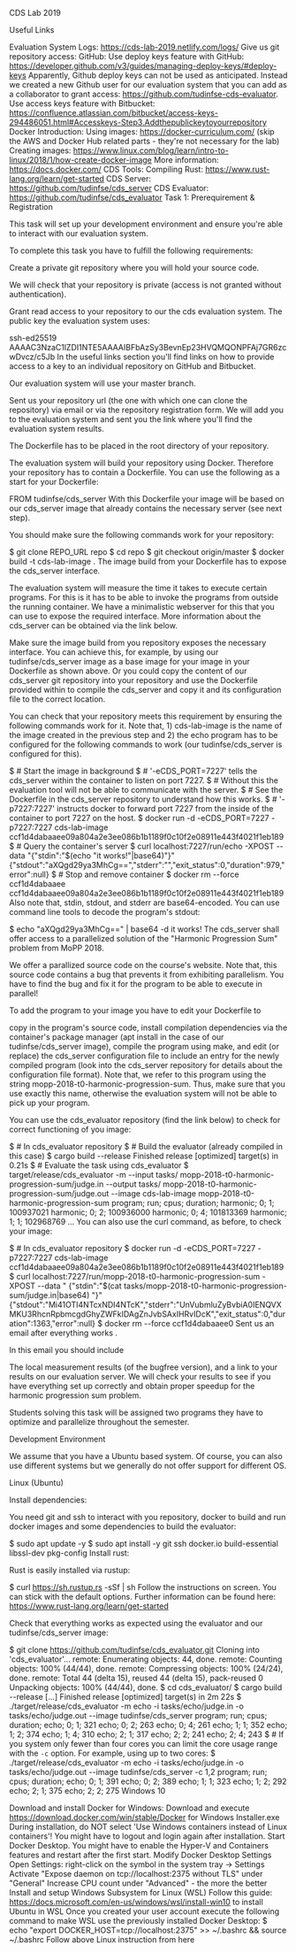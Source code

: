CDS Lab 2019

Useful Links

Evaluation System Logs: https://cds-lab-2019.netlify.com/logs/
Give us git repository access:
GitHub:
Use deploy keys feature with GitHub: https://developer.github.com/v3/guides/managing-deploy-keys/#deploy-keys
Apparently, Github deploy keys can not be used as anticipated.
Instead we created a new Github user for our evaluation system that you can add as a collaborator to grant access: https://github.com/tudinfse-cds-evaluator.
Use access keys feature with Bitbucket: https://confluence.atlassian.com/bitbucket/access-keys-294486051.html#Accesskeys-Step3.Addthepublickeytoyourrepository
Docker Introduction:
Using images: https://docker-curriculum.com/ (skip the AWS and Docker Hub related parts - they're not necessary for the lab)
Creating images: https://www.linux.com/blog/learn/intro-to-linux/2018/1/how-create-docker-image
More information: https://docs.docker.com/
CDS Tools:
Compiling Rust: https://www.rust-lang.org/learn/get-started
CDS Server: https://github.com/tudinfse/cds_server
CDS Evaluator: https://github.com/tudinfse/cds_evaluator
Task 1: Prerequirement & Registration

This task will set up your development environment and ensure you're able to interact with our evaluation system.

To complete this task you have to fulfill the following requirements:

Create a private git repository where you will hold your source code.

We will check that your repository is private (access is not granted without authentication).

Grant read access to your repository to our the cds evaluation system. The public key the evaluation system uses:

ssh-ed25519 AAAAC3NzaC1lZDI1NTE5AAAAIBFbAzSy3BevnEp23HVQMQONPFAj7GR6zcwDvcz/c5Jb
In the useful links section you'll find links on how to provide access to a key to an individual repository on GitHub and Bitbucket.

Our evaluation system will use your master branch.

Sent us your repository url (the one with which one can clone the repository) via email or via the repository registration form. We will add you to the evaluation system and sent you the link where you'll find the evaluation system results.

The Dockerfile has to be placed in the root directory of your repository.

The evaluation system will build your repository using Docker. Therefore your repository has to contain a Dockerfile. You can use the following as a start for your Dockerfile:

FROM tudinfse/cds_server
With this Dockerfile your image will be based on our cds_server image that already contains the necessary server (see next step).

You should make sure the following commands work for your repository:

$ git clone REPO_URL repo
$ cd repo
$ git checkout origin/master
$ docker build -t cds-lab-image .
The image build from your Dockerfile has to expose the cds_server interface.

The evaluation system will measure the time it takes to execute certain programs. For this is it has to be able to invoke the programs from outside the running container. We have a minimalistic webserver for this that you can use to expose the required interface. More information about the cds_server can be obtained via the link below.

Make sure the image build from you repository exposes the necessary interface. You can achieve this, for example, by using our tudinfse/cds_server image as a base image for your image in your Dockerfile as shown above. Or you could copy the content of our cds_server git repository into your repository and use the Dockerfile provided within to compile the cds_server and copy it and its configuration file to the correct location.

You can check that your repository meets this requirement by ensuring the following commands work for it. Note that, 1) cds-lab-image is the name of the image created in the previous step and 2) the echo program has to be configured for the following commands to work (our tudinfse/cds_server is configured for this).

$ # Start the image in background
$ # '-eCDS_PORT=7227' tells the cds_server within the container to listen on port 7227.
$ # Without this the evaluation tool will not be able to communicate with the server.
$ # See the Dockerfile in the cds_server repository to understand how this works.
$ # '-p7227:7227' instructs docker to forward port 7227 from the inside of the container to port 7227 on the host.
$ docker run -d -eCDS_PORT=7227 -p7227:7227 cds-lab-image
ccf1d4dabaaee09a804a2e3ee086b1b1189f0c10f2e08911e443f4021f1eb189
$ # Query the container's server
$ curl localhost:7227/run/echo -XPOST --data "{\"stdin\":\"$(echo "it works!"|base64)\"}"
{"stdout":"aXQgd29ya3MhCg==","stderr":"","exit_status":0,"duration":979,"error":null}
$ # Stop and remove container
$ docker rm --force ccf1d4dabaaee
ccf1d4dabaaee09a804a2e3ee086b1b1189f0c10f2e08911e443f4021f1eb189
Also note that, stdin, stdout, and stderr are base64-encoded. You can use command line tools to decode the program's stdout:

$ echo "aXQgd29ya3MhCg==" | base64 -d
it works!
The cds_server shall offer access to a parallelized solution of the "Harmonic Progression Sum" problem from MoPP 2018.

We offer a parallized source code on the course's website. Note that, this source code contains a bug that prevents it from exhibiting parallelism. You have to find the bug and fix it for the program to be able to execute in parallel!

To add the program to your image you have to edit your Dockerfile to

copy in the program's source code,
install compilation dependencies via the container's package manager (apt install in the case of our tudinfse/cds_server image),
compile the program using make, and
edit (or replace) the cds_server configuration file to include an entry for the newly compiled program (look into the cds_server repository for details about the configuration file format).
Note that, we refer to this program using the string mopp-2018-t0-harmonic-progression-sum. Thus, make sure that you use exactly this name, otherwise the evaluation system will not be able to pick up your program.

You can use the cds_evaluator repository (find the link below) to check for correct functioning of you image:

$ # In cds_evaluator repository
$ # Build the evaluator (already compiled in this case)
$ cargo build --release
Finished release [optimized] target(s) in 0.21s
$ # Evaluate the task using cds_evaluator
$ target/release/cds_evaluator -m --input tasks/ mopp-2018-t0-harmonic-progression-sum/judge.in --output tasks/  mopp-2018-t0-harmonic-progression-sum/judge.out --image cds-lab-image mopp-2018-t0-harmonic-progression-sum
program; run; cpus; duration;
harmonic; 0; 1; 100937021
harmonic; 0; 2; 100936000
harmonic; 0; 4; 101813369
harmonic; 1; 1; 102968769
...
You can also use the curl command, as before, to check your image:

$ # In cds_evaluator repository
$ docker run -d -eCDS_PORT=7227 -p7227:7227 cds-lab-image
ccf1d4dabaaee09a804a2e3ee086b1b1189f0c10f2e08911e443f4021f1eb189
$ curl localhost:7227/run/mopp-2018-t0-harmonic-progression-sum -XPOST --data "  {\"stdin\":\"$(cat tasks/mopp-2018-t0-harmonic-progression-sum/judge.in|base64)  \"}"
{"stdout":"Mi41OTI4NTcxNDI4NTcK","stderr":"UnVubmluZyBvbiA0IENQVXMKU3RhcnRpbmcgdGhyZWFkIDAgZnJvbSAxIHRvIDcK","exit_status":0,"duration":1363,"error":null}
$ docker rm --force ccf1d4dabaaee0
Sent us an email after everything works .

In this email you should include

The local measurement results (of the bugfree version), and
a link to your results on our evaluation server.
We will check your results to see if you have everything set up correctly and obtain proper speedup for the harmonic progression sum problem.

Students solving this task will be assigned two programs they have to optimize and parallelize throughout the semester.

Development Environment

We assume that you have a Ubuntu based system. Of course, you can also use different systems but we generally do not offer support for different OS.

Linux (Ubuntu)

Install dependencies:

You need git and ssh to interact with you repository, docker to build and run docker images and some dependencies to build the evaluator:

$ sudo apt update -y
$ sudo apt install -y git ssh docker.io build-essential libssl-dev pkg-config
Install rust:

Rust is easily installed via rustup:

$ curl https://sh.rustup.rs -sSf | sh
Follow the instructions on screen. You can stick with the default options. Further information can be found here: https://www.rust-lang.org/learn/get-started

Check that everything works as expected using the evaluator and our tudinfse/cds_server image:

$ git clone https://github.com/tudinfse/cds_evaluator.git
Cloning into 'cds_evaluator'...
remote: Enumerating objects: 44, done.
remote: Counting objects: 100% (44/44), done.
remote: Compressing objects: 100% (24/24), done.
remote: Total 44 (delta 15), reused 44 (delta 15), pack-reused 0
Unpacking objects: 100% (44/44), done.
$ cd cds_evaluator/
$ cargo build --release
    [...]
    Finished release [optimized] target(s) in 2m 22s
$ ./target/release/cds_evaluator -m echo -i tasks/echo/judge.in -o tasks/echo/judge.out --image tudinfse/cds_server
program; run; cpus; duration;
echo; 0; 1; 321
echo; 0; 2; 263
echo; 0; 4; 261
echo; 1; 1; 352
echo; 1; 2; 374
echo; 1; 4; 310
echo; 2; 1; 317
echo; 2; 2; 241
echo; 2; 4; 243
$ # If you system only fewer than four cores you can limit the core usage range with the `-c` option. For example, using up to two cores:
$ ./target/release/cds_evaluator -m echo -i tasks/echo/judge.in -o tasks/echo/judge.out --image tudinfse/cds_server -c 1,2
program; run; cpus; duration;
echo; 0; 1; 391
echo; 0; 2; 389
echo; 1; 1; 323
echo; 1; 2; 292
echo; 2; 1; 375
echo; 2; 2; 275
Windows 10

Download and install Docker for Windows:
Download and execute https://download.docker.com/win/stable/Docker for Windows Installer.exe
During installation, do NOT select 'Use Windows containers instead of Linux containers'!
You might have to logout and login again after installation.
Start Docker Desktop. You might have to enable the Hyper-V and Containers features and restart after the first start.
Modify Docker Desktop Settings
Open Settings: right-click on the symbol in the system tray -> Settings
Activate "Expose daemon on tcp://localhost:2375 without TLS" under "General"
Increase CPU count under "Advanced" - the more the better
Install and setup Windows Subsystem for Linux (WSL)
Follow this guide: https://docs.microsoft.com/en-us/windows/wsl/install-win10 to install Ubuntu in WSL
Once you created your user account execute the following command to make WSL use the previously installed Docker Desktop:
$ echo "export DOCKER_HOST=tcp://localhost:2375" >> ~/.bashrc && source ~/.bashrc
Follow above Linux instruction from here